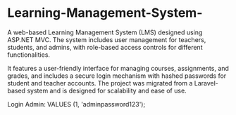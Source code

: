 # Learning-Management-System-
A web-based Learning Management System (LMS) designed using ASP.NET MVC. The system includes user management for teachers, students, and admins, with role-based access controls for different functionalities. 

It features a user-friendly interface for managing courses, assignments, and grades, and includes a secure login mechanism with hashed passwords for student and teacher accounts. The project was migrated from a Laravel-based system and is designed for scalability and ease of use.

Login Admin: VALUES (1, 'adminpassword123');
